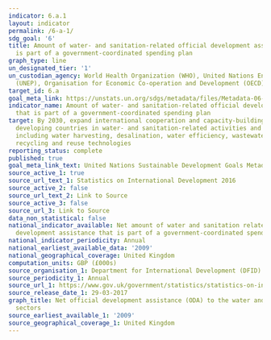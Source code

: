 ```yaml
---
indicator: 6.a.1
layout: indicator
permalink: /6-a-1/
sdg_goal: '6'
title: Amount of water- and sanitation-related official development assistance that
  is part of a government-coordinated spending plan
graph_type: line
un_designated_tier: '1'
un_custodian_agency: World Health Organization (WHO), United Nations Environment Programme
  (UNEP), Organisation for Economic Co-operation and Development (OECD)
target_id: 6.a
goal_meta_link: https://unstats.un.org/sdgs/metadata/files/Metadata-06-0A-01.pdf
indicator_name: Amount of water- and sanitation-related official development assistance
  that is part of a government-coordinated spending plan
target: By 2030, expand international cooperation and capacity-building support to
  developing countries in water- and sanitation-related activities and programmes,
  including water harvesting, desalination, water efficiency, wastewater treatment,
  recycling and reuse technologies
reporting_status: complete
published: true
goal_meta_link_text: United Nations Sustainable Development Goals Metadata (pdf 398kB)
source_active_1: true
source_url_text_1: Statistics on International Development 2016
source_active_2: false
source_url_text_2: Link to Source
source_active_3: false
source_url_3: Link to Source
data_non_statistical: false
national_indicator_available: Net amount of water and sanitation related official
  development assistance that is part of a government-coordinated spending plan
national_indicator_periodicity: Annual
national_earliest_available_data: '2009'
national_geographical_coverage: United Kingdom
computation_units: GBP (£000s)
source_organisation_1: Department for International Development (DFID)
source_periodicity_1: Annual
source_url_1: https://www.gov.uk/government/statistics/statistics-on-international-development-2016
source_release_date_1: 29-03-2017
graph_title: Net official development assistance (ODA) to the water and sanitation
  sectors
source_earliest_available_1: '2009'
source_geographical_coverage_1: United Kingdom
---
```

